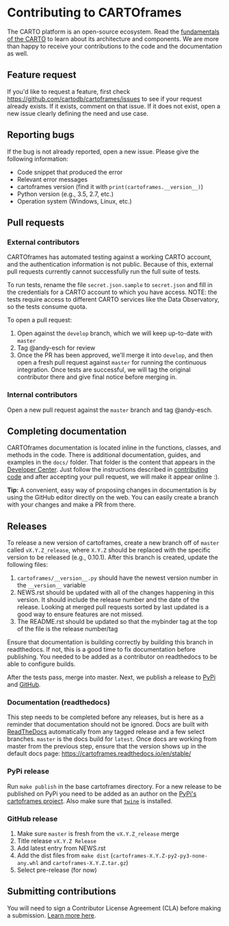 # Contributing to CARTOframes

The CARTO platform is an open-source ecosystem. Read the [fundamentals of the CARTO](https://carto.com/developers/fundamentals/components/) to learn about its architecture and components. We are more than happy to receive your contributions to the code and the documentation as well.

## Feature request

If you'd like to request a feature, first check <https://github.com/cartodb/cartoframes/issues> to see if your request already exists. If it exists, comment on that issue. If it does not exist, open a new issue clearly defining the need and use case.

## Reporting bugs

If the bug is not already reported, open a new issue. Please give the following information:

* Code snippet that produced the error
* Relevant error messages
* cartoframes version (find it with `print(cartoframes.__version__)`)
* Python version (e.g., 3.5, 2.7, etc.)
* Operation system (Windows, Linux, etc.)

## Pull requests

### External contributors

CARTOframes has automated testing against a working CARTO account, and the authentication information is not public. Because of this, external pull requests currently cannot successfully run the full suite of tests.
 
To run tests, rename the file `secret.json.sample` to `secret.json` and fill in the credentials for a CARTO account to which you have access. NOTE: the tests require access to different CARTO services like the Data Observatory, so the tests consume quota.

To open a pull request:

1. Open against the `develop` branch, which we will keep up-to-date with `master`
2. Tag @andy-esch for review
3. Once the PR has been approved, we'll merge it into `develop`, and then open a fresh pull request against `master` for running the continuous integration. Once tests are successful, we will tag the original contributor there and give final notice before merging in.

### Internal contributors

Open a new pull request against the `master` branch and tag @andy-esch.

## Completing documentation

CARTOframes documentation is located inline in the functions, classes, and methods in the code. There is additional documentation, guides, and examples in the ```docs/``` folder. That folder is the content that appears in the [Developer Center](http://carto.com/developers/cartoframes/). Just follow the instructions described in [contributing code](#pull-requests) and after accepting your pull request, we will make it appear online :).

**Tip:** A convenient, easy way of proposing changes in documentation is by using the GitHub editor directly on the web. You can easily create a branch with your changes and make a PR from there.

## Releases

To release a new version of cartoframes, create a new branch off of `master` called `vX.Y.Z_release`, where `X.Y.Z` should be replaced with the specific version to be released (e.g., 0.10.1). After this branch is created, update the following files:

1. ``cartoframes/__version__.py`` should have the newest version number in the ``__version__`` variable
2. NEWS.rst should be updated with all of the changes happening in this version. It should include the release number and the date of the release. Looking at merged pull requests sorted by last updated is a good way to ensure features are not missed.
3. The README.rst should be updated so that the mybinder tag at the top of the file is the release number/tag

Ensure that documentation is building correctly by building this branch in readthedocs. If not, this is a good time to fix documentation before publishing. You needed to be added as a contributor on readthedocs to be able to configure builds.

After the tests pass, merge into master. Next, we publish a release to [PyPi](https://pypi.org/project/cartoframes/) and [GitHub](https://github.com/CartoDB/cartoframes/releases).

### Documentation (readthedocs)

This step needs to be completed before any releases, but is here as a reminder that documentation should not be ignored. Docs are built with [ReadTheDocs](https://cartoframes.readthedocs.io/en/stable/) automatically from any tagged release and a few select branches. ``master`` is the docs build for ``latest``. Once docs are working from master from the previous step, ensure that the version shows up in the default docs page: https://cartoframes.readthedocs.io/en/stable/

### PyPi release

Run `make publish` in the base cartoframes directory. For a new release to be published on PyPi you need to be added as an author on the [PyPi's cartoframes project](https://pypi.org/project/cartoframes/). Also make sure that [`twine`](https://pypi.org/project/twine/) is installed.


### GitHub release

1. Make sure `master` is fresh from the `vX.Y.Z_release` merge
2. Title release `vX.Y.Z Release`
3. Add latest entry from NEWS.rst
4. Add the dist files from `make dist` (``cartoframes-X.Y.Z-py2-py3-none-any.whl`` and ``cartoframes-X.Y.Z.tar.gz``)
5. Select pre-release (for now)

## Submitting contributions

You will need to sign a Contributor License Agreement (CLA) before making a submission. [Learn more here](https://carto.com/contributions).

